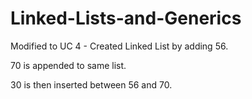 # Linked-Lists-and-Generics

Modified to UC 4 - Created Linked List by adding 56.

70 is appended to same list.

30 is then inserted between 56 and 70.
